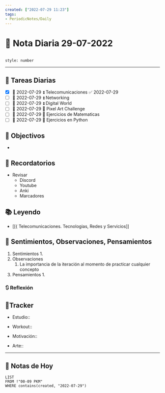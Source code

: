 ```yaml
---
created: ["2022-07-29 11:23"]
tags:
- PeriodicNotes/Daily
---
```


# 📅 Nota Diaria  29-07-2022
```toc

style: number

```

---
## 🔷 Tareas Diarias
- [x] 📅 2022-07-29 ⏫ Telecomunicaciones ✅ 2022-07-29
- [ ] 📅 2022-07-29 ⏫ Networking
- [ ] 📅 2022-07-29 ⏫ Digital World
- [ ] 📅 2022-07-29 🔼 Pixel Art Challenge
- [ ] 📅 2022-07-29 🔽 Ejercicios de Matematicas
- [ ] 📅 2022-07-29 🔽 Ejercicios en Python

## 🎯 Objectivos
- 
## 📕 Recordatorios
- Revisar
	- Discord
	- Youtube
	- Anki
	- Marcadores
## 📚 Leyendo
- [[{ Telecomunicaciones. Tecnologias, Redes y Servicios]]
## 💬 Sentimientos, Observaciones, Pensamientos 
1. Sentimientos
	1. 
2. Observaciones
	1. La importancia de la iteración al momento de practicar cualquier concepto
3. Pensamientos
	1. 
### 🔃 Reflexión

## 🔷Tracker

- Estudio::

- Workout::

- Motivación::

- Arte::
---

## 📅 Notas de Hoy
```dataview
LIST 
FROM !"00-09 PKM" 
WHERE contains(created, "2022-07-29")
```